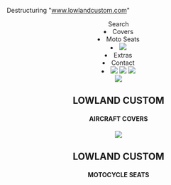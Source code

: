 Destructuring "www.lowlandcustom.com"

<App>
    <Header>
        <Navigation>
            <Search>
                <a>Search</a>
            <Search>
            <MenuList>
                <li>Covers</li>
                <li>Moto Seats</li>
            </ManuList>
            <logoSection>
                <li><img src='logo.png'></li>
            </logoSection>
            <MenuList>
                <li>Extras</li>
                <li>Contact</li>
            </MenuList>
            <LanguageSection>
                <li>
                    <a><img src='serbianflag.jpg'></a>
                    <a><img src='germanynflag.jpg'></a>
                    <a><img src='italianflag.jpg'></a>
                </li>
            </LanguageSection>
        </Navigation>
        <BackgroundSlider>
            <SliderItem>
                <img src="aircraftcovers.jpg">
                <HeaderText>
                   <h2>LOWLAND CUSTOM</h2>
                   <h4>AIRCRAFT COVERS</h4>
                </HeaderText>
            <SliderItem>
            <SliderItem>
                <img src="motocyclecovers.jpg">
                <HeaderText>
                   <h2>LOWLAND CUSTOM</h2>
                   <h4>MOTOCYCLE SEATS</h4>
                </HeaderText>
            <SliderItem>
        </BackgroundSlider>   
    </Header>
    <Main>
    </Main>

</App>